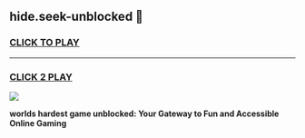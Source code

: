 
## hide.seek-unblocked 👋
<h3>
<a href="https://premium.freeplayer.one?title=hide.seek-unblocked&ref=14F">CLICK TO PLAY</a></h3>
<hr>

<h3>
<a href="https://premium.freeplayer.one?title=hide.seek-unblocked&ref=14F">CLICK 2 PLAY</a>
  
</h3>

<a href="https://premium.freeplayer.one?title=hide.seek-unblocked&ref=12F/"><img src="https://clearcache.store/games.png"></a>


**worlds hardest game unblocked: Your Gateway to Fun and Accessible Online Gaming**
